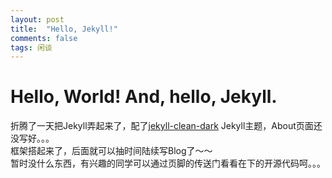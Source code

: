 ```yaml
---
layout: post
title:  "Hello, Jekyll!"
comments: false
tags: 闲谈
---
```

# Hello, World! And, hello, Jekyll.
折腾了一天把Jekyll弄起来了，配了[jekyll-clean-dark](https://github.com/streetturtle/jekyll-clean-dark) Jekyll主题，About页面还没写好。。。  
框架搭起来了，后面就可以抽时间陆续写Blog了～～  
暂时没什么东西，有兴趣的同学可以通过页脚的传送门看看在下的开源代码呵。。。
